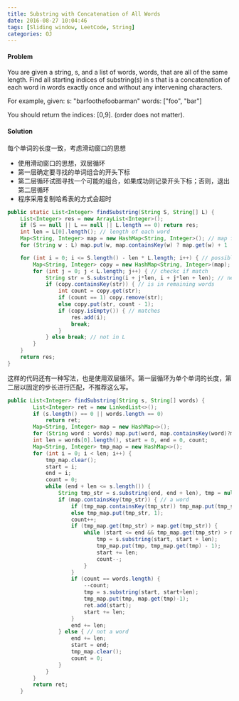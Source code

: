 ```yaml
---
title: Substring with Concatenation of All Words
date: 2016-08-27 10:04:46
tags: [Sliding window, LeetCode, String]
categories: OJ
---
```


#### Problem
You are given a string, s, and a list of words, words, that are all of the same length. Find all starting indices of substring(s) in s that is a concatenation of each word in words exactly once and without any intervening characters.

For example, given:
s: "barfoothefoobarman"
words: ["foo", "bar"]

You should return the indices: [0,9].
(order does not matter).

#### Solution
每个单词的长度一致，考虑滑动窗口的思想
- 使用滑动窗口的思想，双层循环
- 第一层确定要寻找的单词组合的开头下标
- 第二层循环试图寻找一个可能的组合，如果成功则记录开头下标；否则，退出第二层循环
- 程序采用复制哈希表的方式会超时

```java
public static List<Integer> findSubstring(String S, String[] L) {
    List<Integer> res = new ArrayList<Integer>();
    if (S == null || L == null || L.length == 0) return res;
    int len = L[0].length(); // length of each word
    Map<String, Integer> map = new HashMap<String, Integer>(); // map for L
    for (String w : L) map.put(w, map.containsKey(w) ? map.get(w) + 1 : 1);

    for (int i = 0; i <= S.length() - len * L.length; i++) { // possible start index
        Map<String, Integer> copy = new HashMap<String, Integer>(map);
        for (int j = 0; j < L.length; j++) { // checkc if match
            String str = S.substring(i + j*len, i + j*len + len); // next word
            if (copy.containsKey(str)) { // is in remaining words
                int count = copy.get(str);
                if (count == 1) copy.remove(str);
                else copy.put(str, count - 1);
                if (copy.isEmpty()) { // matches
                    res.add(i);
                    break;
                }
            } else break; // not in L
        }
    }
    return res;
}
```

这样的代码还有一种写法，也是使用双层循环。第一层循环为单个单词的长度，第二层以固定的步长进行匹配，不推荐这么写。

```java
public List<Integer> findSubstring(String s, String[] words) {
		List<Integer> ret = new LinkedList<>();
		if (s.length() == 0 || words.length == 0)
			return ret;
		Map<String, Integer> map = new HashMap<>();
		for (String word : words) map.put(word, map.containsKey(word)?map.get(word)+1:1);
		int len = words[0].length(), start = 0, end = 0, count;
		Map<String, Integer> tmp_map = new HashMap<>();
		for (int i = 0; i < len; i++) {
			tmp_map.clear();
			start = i;
			end = i;
			count = 0;
			while (end + len <= s.length()) {
				String tmp_str = s.substring(end, end + len), tmp = null;
				if (map.containsKey(tmp_str)) { // a word
					if (tmp_map.containsKey(tmp_str)) tmp_map.put(tmp_str, tmp_map.get(tmp_str)+1);
					else tmp_map.put(tmp_str, 1);
					count++;
					if (tmp_map.get(tmp_str) > map.get(tmp_str)) {
						while (start <= end && tmp_map.get(tmp_str) > map.get(tmp_str)) {
							tmp = s.substring(start, start + len);
							tmp_map.put(tmp, tmp_map.get(tmp) - 1);
							start += len;
							count--;
						}
					}
					if (count == words.length) {
						--count;
						tmp = s.substring(start, start+len);
						tmp_map.put(tmp, map.get(tmp)-1);
						ret.add(start);
						start += len;
					}
					end += len;
				} else { // not a word
					end += len;
					start = end;
					tmp_map.clear();
					count = 0;
				}
			}
		}
		return ret;
	}
```